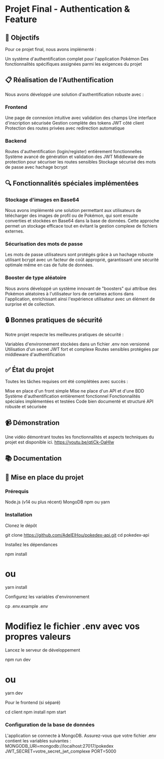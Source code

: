 # Projet Final - Authentication & Feature
## 🎯 Objectifs
Pour ce projet final, nous avons implémenté :

Un système d'authentification complet pour l'application Pokémon
Des fonctionnalités spécifiques assignées parmi les exigences du projet

## 📋 Réalisation de l'Authentification
Nous avons développé une solution d'authentification robuste avec :
### Frontend

Une page de connexion intuitive avec validation des champs
Une interface d'inscription sécurisée
Gestion complète des tokens JWT côté client
Protection des routes privées avec redirection automatique

### Backend

Routes d'authentification (login/register) entièrement fonctionnelles
Système avancé de génération et validation des JWT
Middleware de protection pour sécuriser les routes sensibles
Stockage sécurisé des mots de passe avec hachage bcrypt

## 🔍 Fonctionnalités spéciales implémentées
### Stockage d'images en Base64
Nous avons implémenté une solution permettant aux utilisateurs de télécharger des images de profil ou de Pokémon, qui sont ensuite converties et stockées en Base64 dans la base de données. Cette approche permet un stockage efficace tout en évitant la gestion complexe de fichiers externes.

### Sécurisation des mots de passe
Les mots de passe utilisateurs sont protégés grâce à un hachage robuste utilisant bcrypt avec un facteur de coût approprié, garantissant une sécurité optimale même en cas de fuite de données.

### Booster de type aléatoire
Nous avons développé un système innovant de "boosters" qui attribue des Pokémon aléatoires à l'utilisateur lors de certaines actions dans l'application, enrichissant ainsi l'expérience utilisateur avec un élément de surprise et de collection.
## 🔒 Bonnes pratiques de sécurité
Notre projet respecte les meilleures pratiques de sécurité :

Variables d'environnement stockées dans un fichier .env non versionné
Utilisation d'un secret JWT fort et complexe
Routes sensibles protégées par middleware d'authentification

## ✅ État du projet
Toutes les tâches requises ont été complétées avec succès :

Mise en place d'un front simple
Mise ne place d'un API et d'une BDD
Système d'authentification entièrement fonctionnel
Fonctionnalités spéciales implémentées et testées
Code bien documenté et structuré
API robuste et sécurisée

## 📹 Démonstration
Une vidéo démontrant toutes les fonctionnalités et aspects techniques du projet est disponible ici. https://youtu.be/qtiCk-OaHIw
## 📚 Documentation
## 🚀 Mise en place du projet
### Prérequis

Node.js (v14 ou plus récent)
MongoDB
npm ou yarn

### Installation

Clonez le dépôt

git clone https://github.com/AdelElHou/pokedex-api.git
cd pokedex-api

Installez les dépendances

npm install
# ou
yarn install

Configurez les variables d'environnement

cp .env.example .env
# Modifiez le fichier .env avec vos propres valeurs

Lancez le serveur de développement

npm run dev
# ou
yarn dev

Pour le frontend (si séparé)

cd client
npm install
npm start


### Configuration de la base de données
L'application se connecte à MongoDB. Assurez-vous que votre fichier .env contient les variables suivantes :
MONGODB_URI=mongodb://localhost:27017/pokedex
JWT_SECRET=votre_secret_jwt_complexe
PORT=5000
